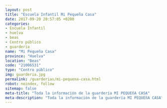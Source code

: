 ```yaml
---
layout: post
title: "Escuela Infantil Mi Pequeña Casa"
date: 2017-09-20 20:57:05 +0200
categories:
- Escuela Infantil
- huelva
- beas
- Centro público
- guarderia
name: "Mi Pequeña Casa"
province: "Huelva"
location: "Beas"
code: "21006531"
type: "Centro público"
img: guarderia.jpg
permalink: /guarderias/mi-pequena-casa.html
robot: noindex, follow
sitemap: false
meta-title: "Toda la información de la guardería MI PEQUEñA CASA"
meta-description: "Toda la información de la guardería MI PEQUEñA CASA"
---
```


